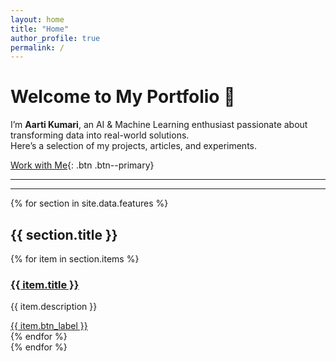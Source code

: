 ```yaml
---
layout: home
title: "Home"
author_profile: true
permalink: /
---
```



# Welcome to My Portfolio 🎉

I’m **Aarti Kumari**, an AI & Machine Learning enthusiast passionate about transforming data into real-world solutions.  
Here’s a selection of my projects, articles, and experiments.  

[Work with Me](https://www.fiverr.com/aartikumari16){: .btn .btn--primary}

---

---

{% for section in site.data.features %}
  <h2>{{ section.title }}</h2>
  <div class="feature-cards">
    {% for item in section.items %}
      <div class="card">
        <h3><a href="{{ item.url }}">{{ item.title }}</a></h3>
        <p>{{ item.description }}</p>
        <a href="{{ item.url }}" class="btn">{{ item.btn_label }}</a>
      </div>
    {% endfor %}
  </div>
{% endfor %}
